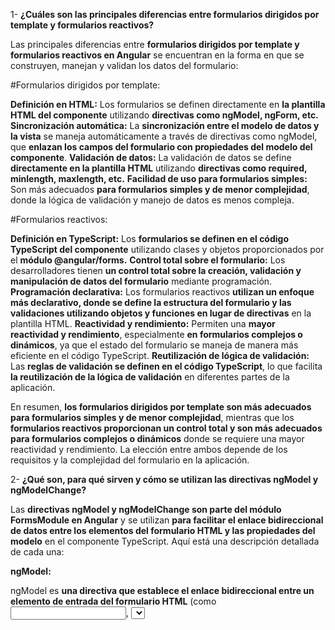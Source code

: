 1- **¿Cuáles son las principales diferencias entre formularios dirigidos por template y formularios reactivos?**

Las principales diferencias entre **formularios dirigidos por template y formularios reactivos en Angular** se encuentran en la forma en que se construyen, manejan y validan los datos del formulario:

#Formularios dirigidos por template:

**Definición en HTML:** Los formularios se definen directamente en **la plantilla HTML del componente** utilizando **directivas como ngModel, ngForm, etc.**
**Sincronización automática:** La **sincronización entre el modelo de datos y la vista** se maneja automáticamente a través de directivas como ngModel, que **enlazan los campos del formulario con propiedades del modelo del componente**.
**Validación de datos:** La validación de datos se define **directamente en la plantilla HTML** utilizando **directivas como required, minlength, maxlength, etc.**
**Facilidad de uso para formularios simples:** Son más adecuados **para formularios simples y de menor complejidad**, donde la lógica de validación y manejo de datos es menos compleja.

#Formularios reactivos:

**Definición en TypeScript:** Los **formularios se definen en el código TypeScript del componente** utilizando clases y objetos proporcionados por el **módulo @angular/forms.**
**Control total sobre el formulario:** Los desarrolladores tienen **un control total sobre la creación, validación y manipulación de datos del formulario** mediante programación.
**Programación declarativa:** Los formularios reactivos **utilizan un enfoque más declarativo, donde se define la estructura del formulario y las validaciones utilizando objetos y funciones en lugar de directivas** en la plantilla HTML.
**Reactividad y rendimiento:** Permiten una **mayor reactividad y rendimiento**, especialmente **en formularios complejos o dinámicos**, ya que el estado del formulario se maneja de manera más eficiente en el código TypeScript.
**Reutilización de lógica de validación:** Las **reglas de validación se definen en el código TypeScript**, lo que facilita **la reutilización de la lógica de validación** en diferentes partes de la aplicación.

En resumen, **los formularios dirigidos por template son más adecuados para formularios simples y de menor complejidad**, mientras que los **formularios reactivos proporcionan un control total y son más adecuados para formularios complejos o dinámicos** donde se requiere una mayor reactividad y rendimiento. La elección entre ambos depende de los requisitos y la complejidad del formulario en la aplicación.

2- **¿Qué son, para qué sirven y cómo se utilizan las directivas ngModel y ngModelChange?**

Las **directivas ngModel y ngModelChange son parte del módulo FormsModule en Angular** y se utilizan **para facilitar el enlace bidireccional de datos entre los elementos del formulario HTML y las propiedades del modelo** en el componente TypeScript. Aquí está una descripción detallada de cada una:

**ngModel:**

ngModel es **una directiva que establece el enlace bidireccional entre un elemento de entrada del formulario HTML** (como <input>, <select> o <textarea>) y **una propiedad del modelo** en el componente TypeScript.
**Permite la sincronización automática de los datos entre la vista y el modelo.** Cualquier cambio realizado en el elemento de entrada del formulario se reflejará automáticamente en la propiedad del modelo y viceversa.
**Para usar ngModel**, primero debes **importar el módulo FormsModule** en nuestro módulo Angular. Luego, puedes **agregar la directiva ngModel a cualquier elemento de entrada del formulario y vincularlo a una propiedad del componente** utilizando la sintaxis de enlace de datos de Angular.

Ejemplo:
<input type="text" [(ngModel)]="nombre">
En este ejemplo, nombre es una propiedad del componente que se vincula al valor del <input>.

**ngModelChange:**

**ngModelChange es un evento que se dispara** cuando el valor **vinculado a través de ngModel cambia**.
**Permite detectar y reaccionar** a los cambios en **el valor de la propiedad del modelo vinculada a través de ngModel**.
Puedes agregar **el evento ngModelChange a un elemento de entrada del formulario y llamar a una función del componente** cuando se produce un cambio en el valor del elemento.

Ejemplo:
<input type="text" [(ngModel)]="nombre" (ngModelChange)="onNombreChange($event)">
En este ejemplo, onNombreChange() es una función del componente que se llama cuando cambia el valor del <input>. El nuevo valor se pasa como argumento ($event) a la función.


3-**¿Qué son, cuáles son y para qué sirven los estados en los formularios dirigidos por templates?**
En los **formularios dirigidos por templates en Angular**, los estados **son una representación de las condiciones** en las que se encuentran los elementos del formulario. Estos **estados son proporcionados por Angular** y **sirven para realizar validaciones, controlar la visualización de mensajes de error y gestionar la interacción del usuario** con los elementos del formulario. Aquí están los estados principales y su significado:

Prístino (pristine):

Un elemento del formulario está en **estado prístino cuando no ha sido interactuado por el usuario**.
Se utiliza para **indicar que el elemento del formulario no ha sido tocado por el usuario**, por lo que no se ha modificado su valor ni se han realizado acciones sobre él.

Tocado (touched):

Un **elemento del formulario está en estado tocado** cuando el **usuario ha interactuado con él**, por ejemplo, haciendo clic en un campo de entrada y luego desenfocándolo.
Se utiliza para **controlar la visualización de mensajes de error y proporcionar retroalimentación al usuario** sobre el **estado de los campos de entrada.**

Sucio (dirty):

Un elemento del formulario está en **estado sucio cuando su valor ha cambiado desde su valor inicial.**
Se utiliza para **indicar que el valor del elemento del formulario ha sido modificado por el usuario**, lo que puede ser útil para realizar validaciones dinámicas o mostrar mensajes de confirmación.

Válido (valid):

Un elemento del formulario está en **estado válido cuando cumple con todas las reglas de validación definidas para él.**
Se utiliza para determinar si los **datos ingresados por el usuario son válidos** y, por lo tanto, **pueden enviarse o procesarse.**

Inválido (invalid):

Un elemento del formulario está en **estado inválido cuando no cumple con al menos una de las reglas de validación definidas para él.**
Se utiliza para **identificar campos de entrada** que contienen datos incorrectos o incompletos y proporcionar retroalimentación al usuario para corregir los errores.


4-**¿Qué ventajas aportan los FormGroup en la composición de formularios?**

Los **FormGroup en Angular** son una herramienta poderosa para **la composición de formularios**, y aportan varias ventajas significativas:

**Organización y agrupación lógica:** Los FormGroup **permiten organizar y agrupar campos relacionados dentro de un formulario.** Esto hace que la estructura del formulario sea más clara y fácil de entender tanto para los desarrolladores como para los usuarios finales.

**Validación centralizada:** Los FormGroup proporcionan un mecanismo para **aplicar validaciones de forma centralizada a un grupo de campos relacionados.** Puedes agregar **validadores tanto síncronos como asíncronos al FormGroup**, y Angular se encargará de comprobar automáticamente **la validez de todos los campos del grupo.**

**Manejo de datos complejos:** Los formularios a menudo implican **la manipulación de datos complejos, como objetos anidados o estructuras de datos complejas.** Los FormGroup pueden manejar fácilmente estos casos, permitiendo crear una **jerarquía de formularios anidados con FormGroup dentro de FormGroup**, proporcionando así una forma limpia y eficiente de trabajar con datos complejos.

**Interacción con directivas de formulario:** Los FormGroup **funcionan bien con otras directivas de formulario en Angular, como ngModel y ngForm.** Puedes vincular campos individuales a los controles dentro del FormGroup y acceder a su estado de validación y valor de forma transparente.

**Facilidad para trabajar con Reactive Forms:** Los FormGroup son **una parte fundamental de Reactive Forms en Angular**, que es una forma avanzada y potente de manejar formularios en la aplicación. Reactive Forms **permiten una programación más declarativa y un manejo más flexible de los cambios** en los datos del formulario.

En resumen, **los FormGroup en Angular ofrecen una forma eficaz y flexible de componer formularios**, proporcionando **organización, validación centralizada, manejo de datos complejos y una integración perfecta con otras características de Angular, como las directivas de formulario y Reactive Forms.** Esto hace que los FormGroup sean una herramienta imprescindible para desarrollar formularios robustos y altamente funcionales en aplicaciones Angular.
